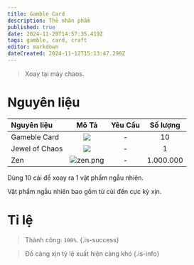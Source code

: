 ```yaml
---
title: Gamble Card
description: Thẻ nhân phẩm
published: true
date: 2024-11-20T14:57:35.419Z
tags: gamble, card, craft
editor: markdown
dateCreated: 2024-11-12T15:13:47.290Z
---
```


> Xoay tại máy chaos.

# Nguyên liệu

| Nguyên liệu | Mô Tả | Yêu Cầu | Số lượng |
|:------------|:----:|:--------:|:---------:|
| Gameble Card | ![](https://mu0rs.com/item_images/14/147.gif) | - | 10 |
| Jewel of Chaos | ![](https://mu0rs.com/item_images/12/15.gif) | - | 1 |
| Zen | ![zen.png](https://mu0rs.com/item_images/14/15.gif) | - | 1.000.000 |

Dùng 10 cái để xoay ra 1 vật phẩm ngẫu nhiên.

Vật phẩm ngẫu nhiên bao gồm từ cùi đến cực kỳ xịn.

# Tỉ lệ

> Thành công: `100%`.
{.is-success}


> Đồ càng xịn tỷ lệ xuất hiện càng khó
{.is-info}